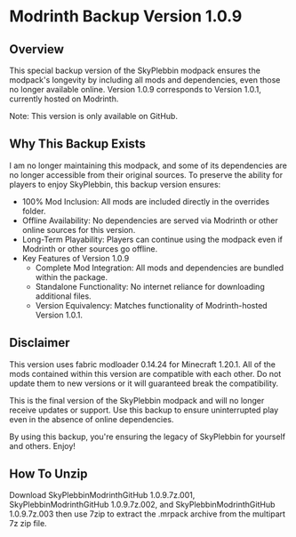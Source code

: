 # Modrinth Backup Version 1.0.9

## Overview

This special backup version of the SkyPlebbin modpack ensures the modpack's longevity by including all mods and dependencies, even those no longer available online. Version 1.0.9 corresponds to Version 1.0.1, currently hosted on Modrinth.

Note: This version is only available on GitHub.

## Why This Backup Exists

I am no longer maintaining this modpack, and some of its dependencies are no longer accessible from their original sources. To preserve the ability for players to enjoy SkyPlebbin, this backup version ensures:

- 100% Mod Inclusion: All mods are included directly in the overrides folder.
- Offline Availability: No dependencies are served via Modrinth or other online sources for this version.
- Long-Term Playability: Players can continue using the modpack even if Modrinth or other sources go offline.
- Key Features of Version 1.0.9
  - Complete Mod Integration: All mods and dependencies are bundled within the package.
  - Standalone Functionality: No internet reliance for downloading additional files.
  - Version Equivalency: Matches functionality of Modrinth-hosted Version 1.0.1.

## Disclaimer

This version uses fabric modloader 0.14.24 for Minecraft 1.20.1. All of the mods contained within this version are compatible with each other. Do not update them to new versions or it will guaranteed break the compatibility.

This is the final version of the SkyPlebbin modpack and will no longer receive updates or support. Use this backup to ensure uninterrupted play even in the absence of online dependencies.

By using this backup, you're ensuring the legacy of SkyPlebbin for yourself and others. Enjoy!

## How To Unzip

Download SkyPlebbinModrinthGitHub 1.0.9.7z.001, SkyPlebbinModrinthGitHub 1.0.9.7z.002, and SkyPlebbinModrinthGitHub 1.0.9.7z.003 then use 7zip to extract the .mrpack archive from the multipart 7z zip file.